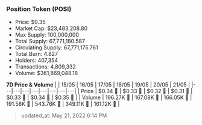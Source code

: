 
  ### Position Token (POSI)
  - Price: $0.35
  - Market Cap: $23,483,208.80
  - Max Supply: 100,000,000
  - Total Supply: 67,771,180.587
  - Circulating Supply: 67,771,175.761
  - Total Burn: 4.827
  - Holders: 407,354
  - Transactions: 4,809,332
  - Volume: $361,869,048.18

  **7D Price & Volume**
  | | 15&#x2F;05 | 16&#x2F;05 | 17&#x2F;05 | 18&#x2F;05 | 19&#x2F;05 | 20&#x2F;05 | 21&#x2F;05 |
  |---|---|---|---|---|---|---|---|
  | Price | $0.34 🚀 | $0.33 🔻 | $0.32 🔻 | $0.31 🔻 | $0.33 🚀 | $0.34 🚀 | $0.35 🚀 |
  | Volume | 196.27K 🔻 | 167.08K 🔻 | 166.05K 🔻 | 191.58K 🚀 | 543.76K 🚀 | 349.11K 🔻 | 161.12K 🔻 |

  > updated_at: May 21, 2022 6:14 PM

